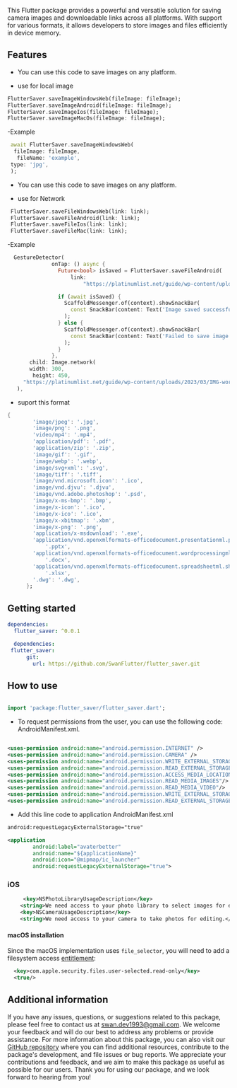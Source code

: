 
This Flutter package provides a powerful and versatile solution for saving camera images and downloadable links across all platforms. With support for various formats, it allows developers to store images and files efficiently in device memory.

## Features

- You can use this code to save images on any platform.

- use for local image

```dart
FlutterSaver.saveImageWindowsWeb(fileImage: fileImage);
FlutterSaver.saveImageAndroid(fileImage: fileImage);
FlutterSaver.saveImageIos(fileImage: fileImage);
FlutterSaver.saveImageMacOs(fileImage: fileImage);

```

-Example

```dart
 await FlutterSaver.saveImageWindowsWeb(
  fileImage: fileImage,
   fileName: 'example',
 type: 'jpg',
 );
```

- You can use this code to save images on any platform.

- use for Network

```dart
 FlutterSaver.saveFileWindowsWeb(link: link);
 FlutterSaver.saveFileAndroid(link: link);
 FlutterSaver.saveFileIos(link: link);
 FlutterSaver.saveFileMac(link: link);
```

-Example

```dart
  GestureDetector(
              onTap: () async {
                Future<bool> isSaved = FlutterSaver.saveFileAndroid(
                    link:
                        "https://platinumlist.net/guide/wp-content/uploads/2023/03/IMG-worlds-of-adventure.webp");

                if (await isSaved) {
                  ScaffoldMessenger.of(context).showSnackBar(
                    const SnackBar(content: Text('Image saved successfully!')),
                  );
                } else {
                  ScaffoldMessenger.of(context).showSnackBar(
                    const SnackBar(content: Text('Failed to save image.')),
                  );
                }
              },
       child: Image.network(
       width: 300,
        height: 450,
     "https://platinumlist.net/guide/wp-content/uploads/2023/03/IMG-worlds-of-adventure.webp"),
   ),
```

- suport this format

```dart
{
        'image/jpeg': '.jpg',
        'image/png': '.png',
        'video/mp4': '.mp4',
        'application/pdf': '.pdf',
        'application/zip': '.zip',
        'image/gif': '.gif',
        'image/webp': '.webp',
        'image/svg+xml': '.svg',
        'image/tiff': '.tiff',
        'image/vnd.microsoft.icon': '.ico',
        'image/vnd.djvu': '.djvu',
        'image/vnd.adobe.photoshop': '.psd',
        'image/x-ms-bmp': '.bmp',
        'image/x-icon': '.ico',
        'image/x-ico': '.ico',
        'image/x-xbitmap': '.xbm',
        'image/x-png': '.png',
        'application/x-msdownload': '.exe',
        'application/vnd.openxmlformats-officedocument.presentationml.presentation':
            '.pptx',
        'application/vnd.openxmlformats-officedocument.wordprocessingml.document':
            '.docx',
        'application/vnd.openxmlformats-officedocument.spreadsheetml.sheet':
            '.xlsx',
        '.dwg': '.dwg',
      };
```

## Getting started

```yaml
dependencies:
  flutter_saver: ^0.0.1
```

```yaml
  dependencies:
 flutter_saver:
      git:
        url: https://github.com/SwanFlutter/flutter_saver.git
```

## How to use

```dart

import 'package:flutter_saver/flutter_saver.dart';

```


- To request permissions from the user, you can use the following code: AndroidManifest.xml.

```xml

<uses-permission android:name="android.permission.INTERNET" />
<uses-permission android:name="android.permission.CAMERA" />
<uses-permission android:name="android.permission.WRITE_EXTERNAL_STORAGE" />
<uses-permission android:name="android.permission.READ_EXTERNAL_STORAGE" />
<uses-permission android:name="android.permission.ACCESS_MEDIA_LOCATION"/>
<uses-permission android:name="android.permission.READ_MEDIA_IMAGES"/>
<uses-permission android:name="android.permission.READ_MEDIA_VIDEO"/>
<uses-permission android:name="android.permission.WRITE_EXTERNAL_STORAGE"/>
<uses-permission android:name="android.permission.READ_EXTERNAL_STORAGE"/>

```

- Add this line code to application AndroidManifest.xml

```xml
android:requestLegacyExternalStorage="true"
```

```xml
<application
        android:label="avaterbetter"
        android:name="${applicationName}"
        android:icon="@mipmap/ic_launcher"
        android:requestLegacyExternalStorage="true">
```

### iOS

```xml
     <key>NSPhotoLibraryUsageDescription</key>
    <string>We need access to your photo library to select images for editing.</string>
    <key>NSCameraUsageDescription</key>
    <string>We need access to your camera to take photos for editing.</string>
```

#### macOS installation

Since the macOS implementation uses `file_selector`, you will need to
add a filesystem access
[entitlement](https://docs.flutter.dev/platform-integration/macos/building#entitlements-and-the-app-sandbox):
```xml
  <key>com.apple.security.files.user-selected.read-only</key>
  <true/>
```

## Additional information

If you have any issues, questions, or suggestions related to this package, please feel free to contact us at [swan.dev1993@gmail.com](mailto:swan.dev1993@gmail.com). We welcome your feedback and will do our best to address any problems or provide assistance.
For more information about this package, you can also visit our [GitHub repository](https://github.com/SwanFlutter/flutter_saver) where you can find additional resources, contribute to the package's development, and file issues or bug reports. We appreciate your contributions and feedback, and we aim to make this package as useful as possible for our users.
Thank you for using our package, and we look forward to hearing from you!
